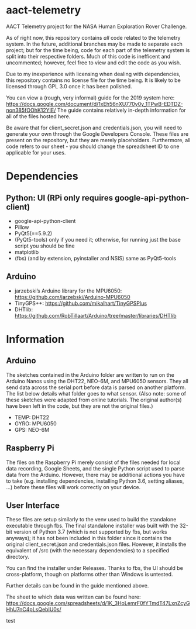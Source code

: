 # aact-telemetry
 AACT Telemetry project for the NASA Human Exploration Rover Challenge.
 
 As of right now, this repository contains *all* code related to the telemetry system. In the future, additional branches may be made to separate each project; but for the time being, code for each part of the telemetry system is split into their respective folders. Much of this code is inefficent and uncommented; however, feel free to view and edit the code as you wish.
 
 Due to my inexperience with licensing when dealing with dependencies, this repository contains no license file for the time being. It is likely to be licensed through GPL 3.0 once it has been polished.
 
 You can view a (rough, very informal) guide for the 2019 system here: https://docs.google.com/document/d/1xEh56nXU770y0y_1TPwB-EDTDZ-non385fOOhK12YIE/
 The guide contains relatively in-depth information for all of the files hosted here.
 
 Be aware that for client_secret.json and credentials.json, you will need to generate your own through the Google Developers Console. These files are present on the repository, but they are merely placeholders.
 Furthermore, all code refers to our sheet - you should change the spreadsheet ID to one applicable for your uses.
 
# Dependencies
## Python: UI (RPi only requires google-api-python-client) 
 - google-api-python-client
 - Pillow
 - PyQt5(==5.9.2)
 - (PyQt5-tools) only if you need it; otherwise, for running just the base script you should be fine
 - matplotlib
 - (fbs) (and by extension, pyinstaller and NSIS) same as PyQt5-tools
## Arduino
 - jarzebski’s Arduino library for the MPU6050: https://github.com/jarzebski/Arduino-MPU6050
 - TinyGPS++: https://github.com/mikalhart/TinyGPSPlus
 - DHTlib: https://github.com/RobTillaart/Arduino/tree/master/libraries/DHTlib
 
# Information
## Arduino
 The sketches contained in the Arduino folder are written to run on the Arduino Nanos using the DHT22, NEO-6M, and MPU6050 sensors. They all send data across the serial port before data is parsed on another platform. The list below details what folder goes to what sensor. (Also note: some of these sketches were adapted from online tutorials. The original author(s) have been left in the code, but they are not the original files.)
 - TEMP: DHT22
 - GYRO: MPU6050
 - GPS: NEO-6M

## Raspberry Pi
 The files on the Raspberry Pi merely consist of the files needed for local data recording, Google Sheets, and the single Python script used to parse data from the Arduino. However, there may be additional actions you have to take (e.g. installing dependencies, installing Python 3.6, setting aliases, ...) before these files will work correctly on your device.
 
 ## User Interface
  These files are setup similarly to the venv used to build the standalone executable through fbs. The final standalone installer was built with the 32-bit version of Python 3.7 (which is not supported by fbs, but works anyways); it has not been included in this folder since it contains the original client_secret.json and credentials.json files. However, it installs the equivalent of /src (with the necessary dependencies) to a specified directory.
  
  You can find the installer under Releases. Thanks to fbs, the UI should be cross-platform, though on platforms other than Windows is untested.
  
  Further details can be found in the guide mentioned above.
  
  The sheet to which data was written can be found here: https://docs.google.com/spreadsheets/d/1K_3HoLemrF0fYTmdT47LxnZcyGHhU7nC4pLsQebIU0s/

test
 
